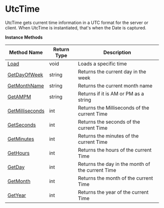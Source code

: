 # UtcTime

UtcTime gets current time information in a UTC format for the server or client. When UtcTime is instantiated, that's when the Date is captured.

**Instance Methods**

Method Name | Return Type | Description
--- | --- | ---
[Load](load) | void | Loads a specific time
[GetDayOfWeek](getdayofweek) | string | Returns the current day in the week
[GetMonthName](getmonthname) | string | Returns the current month name
[GetAMPM](getampm) | string | Returns if it is AM or PM as a string
[GetMilliseconds](getmilliseconds) | int | Returns the Milliseconds of the current Time
[GetSeconds](getseconds) | int | Returns the seconds of the current Time
[GetMinutes](getminutes) | int | Returns the minutes of the current Time
[GetHours](gethours) | int | Returns the hours of the current Time
[GetDay](getday) | int | Returns the day in the month of the current Time
[GetMonth](getmonth) | int | Returns the month of the current Time
[GetYear](getyear) | int | Returns the year of the current Time